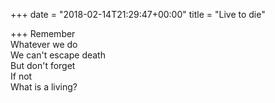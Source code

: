 +++
date = "2018-02-14T21:29:47+00:00"
title = "Live to die"

+++
Remember  
Whatever we do  
We can't escape death  
But don't forget  
If not  
What is a living?  